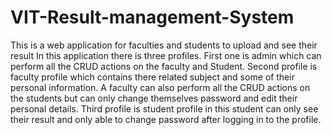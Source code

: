 # VIT-Result-management-System
This is a web application for faculties and students  to upload and see their result
In this application there is three profiles.
First one is admin which can perform all the CRUD actions on the faculty and Student.
Second profile is faculty profile which contains there related subject and some of their personal information. A faculty can also perform all the CRUD actions on the students but can only change themselves password and edit their personal details.
Third profile is student profile in this student can only see their result and only able to change password after logging in to the profile.
